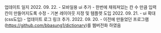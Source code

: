 업데이트 일지
2022. 09. 22.
    - 모바일용 ui 추가
    - 한번에 채워져있는 칸 수 만큼 입력칸이 만들어지도록 수정
    - 기본 레이아웃 지정 및 템플렛 도입
2022. 09. 21.
    - ui 확대 (css도입)
    - 업데이트 로그 링크 추가.
 2022. 09. 20.
    - 이전에 만들었던 프로그램 (https://github.com/bbasung1/dictionary)를 웹버전화 하였음